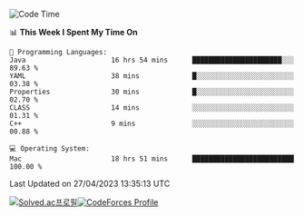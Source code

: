 
<!--START_SECTION:waka-->
![Code Time](http://img.shields.io/badge/Code%20Time-2%2C671%20hrs%2012%20mins-blue)

📊 **This Week I Spent My Time On** 

```text
💬 Programming Languages: 
Java                     16 hrs 54 mins      ██████████████████████░░░   89.63 % 
YAML                     38 mins             █░░░░░░░░░░░░░░░░░░░░░░░░   03.38 % 
Properties               30 mins             █░░░░░░░░░░░░░░░░░░░░░░░░   02.70 % 
CLASS                    14 mins             ░░░░░░░░░░░░░░░░░░░░░░░░░   01.31 % 
C++                      9 mins              ░░░░░░░░░░░░░░░░░░░░░░░░░   00.88 % 

💻 Operating System: 
Mac                      18 hrs 51 mins      █████████████████████████   100.00 % 
```


 Last Updated on 27/04/2023 13:35:13 UTC
<!--END_SECTION:waka-->
[![Solved.ac프로필](http://mazassumnida.wtf/api/generate_badge?boj=hckim96)](https://solved.ac/hckim96)[![CodeForces Profile](https://cf.leed.at?id=hckim96)](https://codeforces.com/profile/hckim96)
